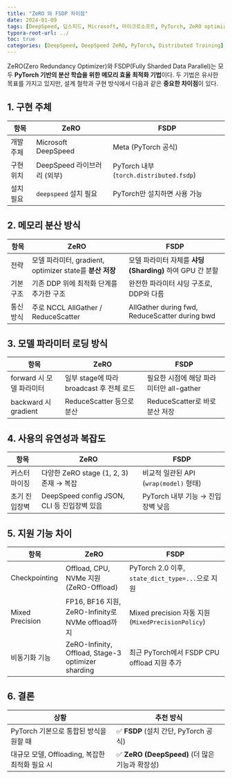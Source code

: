 ```yaml
---
title: "ZeRO 와 FSDP 차이점"
date: 2024-01-09
tags: [DeepSpeed, 딥스피드, Microsoft, 마이크로소프트, PyTorch, ZeRO optimizer, Mixed Precision, Model Parallelism, Pipeline Parallelism, DeepSpeed-Inference, DDP, Distributed Data Parallel]
typora-root-url: ../
toc: true
categories: [DeepSpeed, DeepSpeed ZeRO, PyTorch, Distributed Training]
---
```




ZeRO(Zero Redundancy Optimizer)와 FSDP(Fully Sharded Data Parallel)는 모두 **PyTorch 기반의 분산 학습을 위한 메모리 효율 최적화 기법**이다. 두 기법은 유사한 목표를 가지고 있지만, 설계 철학과 구현 방식에서 다음과 같은 **중요한 차이점**이 있다. 



## 1. 구현 주체

| 항목      | ZeRO                        | FSDP                                    |
| --------- | --------------------------- | --------------------------------------- |
| 개발 주체 | Microsoft DeepSpeed         | Meta (PyTorch 공식)                     |
| 구현 위치 | DeepSpeed 라이브러리 (외부) | PyTorch 내부 (`torch.distributed.fsdp`) |
| 설치 필요 | `deepspeed` 설치 필요       | PyTorch만 설치하면 사용 가능            |



## 2. 메모리 분산 방식

| 항목      | ZeRO                                                     | FSDP                                                     |
| --------- | -------------------------------------------------------- | -------------------------------------------------------- |
| 전략      | 모델 파라미터, gradient, optimizer state를 **분산 저장** | 모델 파라미터 자체를 **샤딩(Sharding)** 하여 GPU 간 분할 |
| 기본 구조 | 기존 DDP 위에 최적화 단계를 추가한 구조                  | 완전한 파라미터 샤딩 구조로, DDP와 다름                  |
| 통신 방식 | 주로 NCCL AllGather / ReduceScatter                      | AllGather during fwd, ReduceScatter during bwd           |



## 3. 모델 파라미터 로딩 방식

| 항목                     | ZeRO                                     | FSDP                                     |
| ------------------------ | ---------------------------------------- | ---------------------------------------- |
| forward 시 모델 파라미터 | 일부 stage에 따라 broadcast 후 전체 로드 | 필요한 시점에 해당 파라미터만 all-gather |
| backward 시 gradient     | ReduceScatter 등으로 분산                | ReduceScatter로 바로 분산 저장           |



## 4. 사용의 유연성과 복잡도

| 항목          | ZeRO                                        | FSDP                                   |
| ------------- | ------------------------------------------- | -------------------------------------- |
| 커스터마이징  | 다양한 ZeRO stage (1, 2, 3) 존재 → 복잡     | 비교적 일관된 API (`wrap(model)` 형태) |
| 초기 진입장벽 | DeepSpeed config JSON, CLI 등 진입장벽 있음 | PyTorch 내부 기능 → 진입장벽 낮음      |



## 5. 지원 기능 차이

| 항목            | ZeRO                                               | FSDP                                               |
| --------------- | -------------------------------------------------- | -------------------------------------------------- |
| Checkpointing   | Offload, CPU, NVMe 지원 (ZeRO-Offload)             | PyTorch 2.0 이후, `state_dict_type=...`으로 지원   |
| Mixed Precision | FP16, BF16 지원, ZeRO-Infinity로 NVMe offload까지  | Mixed precision 자동 지원 (`MixedPrecisionPolicy`) |
| 비동기화 기능   | ZeRO-Infinity, Offload, Stage-3 optimizer sharding | 최근 PyTorch에서 FSDP CPU offload 지원 추가        |



## 6. 결론

| 상황                                           | 추천 방식                                      |
| ---------------------------------------------- | ---------------------------------------------- |
| PyTorch 기본으로 통합된 방식을 원할 때         | ✅ **FSDP** (설치 간단, PyTorch 공식)           |
| 대규모 모델, Offloading, 복잡한 최적화 필요 시 | ✅ **ZeRO (DeepSpeed)** (더 많은 기능과 확장성) |